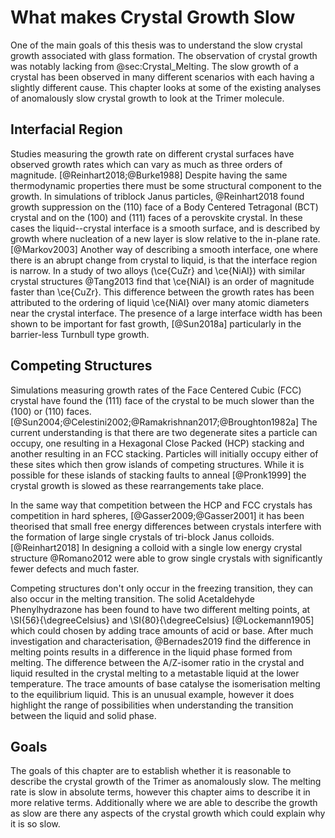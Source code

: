 # What makes Crystal Growth Slow

One of the main goals of this thesis
was to understand the slow crystal growth associated with glass formation.
The observation of crystal growth was notably lacking from @sec:Crystal_Melting.
The slow growth of a crystal has been observed in many different scenarios
with each having a slightly different cause.
This chapter looks at some of the existing analyses of
anomalously slow crystal growth to look at the Trimer molecule.

## Interfacial Region

Studies measuring the growth rate
on different crystal surfaces
have observed growth rates
which can vary as much as three orders of magnitude. [@Reinhart2018;@Burke1988]
Despite having the same thermodynamic properties
there must be some structural component to the growth.
In simulations of triblock Janus particles,
@Reinhart2018 found growth suppression on
the (110) face of a Body Centered Tetragonal (BCT) crystal
and on the (100) and (111) faces of a perovskite crystal.
In these cases the liquid--crystal interface is a smooth surface,
and is described by growth where nucleation of a new layer
is slow relative to the in-plane rate. [@Markov2003]
Another way of describing a smooth interface,
one where there is an abrupt change from crystal to liquid,
is that the interface region is narrow.
In a study of two alloys (\ce{CuZr} and \ce{NiAl}) with similar crystal structures
@Tang2013 find that \ce{NiAl} is an order of magnitude faster than \ce{CuZr}.
This difference between the growth rates has been attributed to
the ordering of liquid \ce{NiAl} over many atomic diameters near the crystal interface.
The presence of a large interface width
has been shown to be important for fast growth, [@Sun2018a]
particularly in the barrier-less Turnbull type growth.

## Competing Structures

Simulations measuring growth rates of the Face Centered Cubic (FCC) crystal
have found the (111) face of the crystal to be much slower than
the (100) or (110) faces. [@Sun2004;@Celestini2002;@Ramakrishnan2017;@Broughton1982a]
The current understanding is that there are two degenerate sites a particle can occupy,
one resulting in a Hexagonal Close Packed (HCP) stacking and another resulting in an FCC stacking.
Particles will initially occupy either of these sites
which then grow islands of competing structures.
While it is possible for these islands of stacking faults to anneal [@Pronk1999]
the crystal growth is slowed as these rearrangements take place.

In the same way that competition between the HCP and FCC crystals
has competition in hard spheres, [@Gasser2009;@Gasser2001]
it has been theorised that small free energy differences between crystals
interfere with the formation of large single crystals of tri-block Janus colloids. [@Reinhart2018]
In designing a colloid with a single low energy crystal structure
@Romano2012 were able to grow single crystals
with significantly fewer defects and much faster.

Competing structures don't only occur in the freezing transition,
they can also occur in the melting transition.
The solid Acetaldehyde Phenylhydrazone has been found to have
two different melting points,
at \SI{56}{\degreeCelsius} and \SI{80}{\degreeCelsius} [@Lockemann1905]
which could chosen by adding trace amounts of acid or base.
After much investigation and characterisation,
@Bernades2019 find the difference in melting points
results in a difference in the liquid phase formed from melting.
The difference between the A/Z-isomer ratio in the crystal and liquid
resulted in the crystal melting to a metastable liquid at the lower temperature.
The trace amounts of base catalyse the isomerisation
melting to the equilibrium liquid.
This is an unusual example,
however it does highlight the range of possibilities
when understanding the transition between the liquid and solid phase.

## Goals

The goals of this chapter are to establish whether
it is reasonable to describe the crystal growth
of the Trimer as anomalously slow.
The melting rate is slow in absolute terms,
however this chapter aims to describe it in more relative terms.
Additionally where we are able to describe the growth as slow
are there any aspects of the crystal growth
which could explain why it is so slow.
